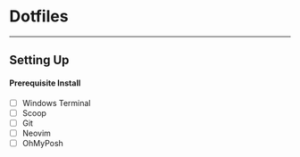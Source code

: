 # Dotfiles
___

## Setting Up

#### Prerequisite Install
- [ ] Windows Terminal
- [ ] Scoop
- [ ] Git
- [ ] Neovim
- [ ] OhMyPosh
